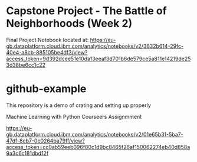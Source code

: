 # Capstone Project - The Battle of Neighborhoods (Week 2)
Final Project Notebook located at:
https://eu-gb.dataplatform.cloud.ibm.com/analytics/notebooks/v2/3632b614-29fc-40e4-a8cb-885105be4df3/view?access_token=9d392dcee51e10da13eeaf3d701b6de579ce5a811e14219de253d38be6cc1c22


# github-example
This repository is a demo of crating and setting up properly

Machine Learning with Python Courseers Assignmment

https://eu-gb.dataplatform.cloud.ibm.com/analytics/notebooks/v2/01e65b31-5ba7-47df-8eb7-0e0264ba79ff/view?access_token=cc0ab59eeb096f80c1d9bc8465f26af150062274eb40d858a9a3c6c181dbd12f
